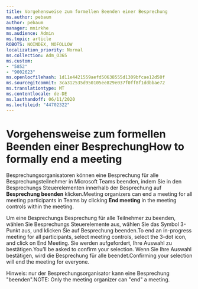 ```yaml
---
title: Vorgehensweise zum formellen Beenden einer Besprechung
ms.author: pebaum
author: pebaum
manager: mnirkhe
ms.audience: Admin
ms.topic: article
ROBOTS: NOINDEX, NOFOLLOW
localization_priority: Normal
ms.collection: Adm_O365
ms.custom:
- "5852"
- "9002623"
ms.openlocfilehash: 1d11e4421559aefd50638555d1309bfcae12d50f
ms.sourcegitcommit: 3ca312535d950105ee829e037f0ff8f1ddbbae72
ms.translationtype: MT
ms.contentlocale: de-DE
ms.lasthandoff: 06/11/2020
ms.locfileid: "44702322"
---
```

# <a name="how-to-formally-end-a-meeting"></a><span data-ttu-id="c0016-102">Vorgehensweise zum formellen Beenden einer Besprechung</span><span class="sxs-lookup"><span data-stu-id="c0016-102">How to formally end a meeting</span></span>

<span data-ttu-id="c0016-103">Besprechungsorganisatoren können eine Besprechung für alle Besprechungsteilnehmer in Microsoft Teams beenden, indem Sie in den Besprechungs Steuerelementen innerhalb der Besprechung auf **Besprechung beenden** klicken.</span><span class="sxs-lookup"><span data-stu-id="c0016-103">Meeting organizers can end a meeting for all meeting participants in Teams by clicking **End meeting** in the meeting controls within the meeting.</span></span>  

<span data-ttu-id="c0016-104">Um eine Besprechungs Besprechung für alle Teilnehmer zu beenden, wählen Sie Besprechungs Steuerelemente aus, wählen Sie das Symbol 3-Punkt aus, und klicken Sie auf Besprechung beenden.</span><span class="sxs-lookup"><span data-stu-id="c0016-104">To end an in-progress meeting for all participants, select meeting controls, select the 3-dot icon, and click on End Meeting.</span></span> <span data-ttu-id="c0016-105">Sie werden aufgefordert, Ihre Auswahl zu bestätigen.</span><span class="sxs-lookup"><span data-stu-id="c0016-105">You’ll be asked to confirm your selection.</span></span> <span data-ttu-id="c0016-106">Wenn Sie Ihre Auswahl bestätigen, wird die Besprechung für alle beendet.</span><span class="sxs-lookup"><span data-stu-id="c0016-106">Confirming your selection will end the meeting for everyone.</span></span>

<span data-ttu-id="c0016-107">Hinweis: nur der Besprechungsorganisator kann eine Besprechung "beenden".</span><span class="sxs-lookup"><span data-stu-id="c0016-107">NOTE: Only the meeting organizer can "end" a meeting.</span></span>